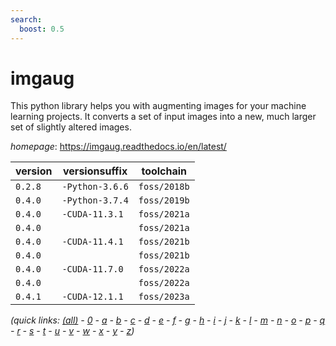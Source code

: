 ```yaml
---
search:
  boost: 0.5
---
```

# imgaug

This python library helps you with augmenting images for your machine learning projects.  It converts a set of input images into a new, much larger set of slightly altered images.

*homepage*: <https://imgaug.readthedocs.io/en/latest/>

version | versionsuffix | toolchain
--------|---------------|----------
``0.2.8`` | ``-Python-3.6.6`` | ``foss/2018b``
``0.4.0`` | ``-Python-3.7.4`` | ``foss/2019b``
``0.4.0`` | ``-CUDA-11.3.1`` | ``foss/2021a``
``0.4.0`` |  | ``foss/2021a``
``0.4.0`` | ``-CUDA-11.4.1`` | ``foss/2021b``
``0.4.0`` |  | ``foss/2021b``
``0.4.0`` | ``-CUDA-11.7.0`` | ``foss/2022a``
``0.4.0`` |  | ``foss/2022a``
``0.4.1`` | ``-CUDA-12.1.1`` | ``foss/2023a``


*(quick links: [(all)](../index.md) - [0](../0/index.md) - [a](../a/index.md) - [b](../b/index.md) - [c](../c/index.md) - [d](../d/index.md) - [e](../e/index.md) - [f](../f/index.md) - [g](../g/index.md) - [h](../h/index.md) - [i](../i/index.md) - [j](../j/index.md) - [k](../k/index.md) - [l](../l/index.md) - [m](../m/index.md) - [n](../n/index.md) - [o](../o/index.md) - [p](../p/index.md) - [q](../q/index.md) - [r](../r/index.md) - [s](../s/index.md) - [t](../t/index.md) - [u](../u/index.md) - [v](../v/index.md) - [w](../w/index.md) - [x](../x/index.md) - [y](../y/index.md) - [z](../z/index.md))*

